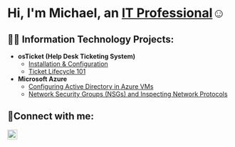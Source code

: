 <h1>Hi, I'm Michael, an <a href="https://www.linkedin.com/in/mmej181/">IT Professional</a>☺</h1>

<h2>👨‍💻 Information Technology Projects:</h2>

- <b>osTicket (Help Desk Ticketing System)</b>
  - [Installation & Configuration](https://github.com/mmej181/install-config)
  - [Ticket Lifecycle 101](https://github.com/mmej181/ticket-lifecycle)
- <b>Microsoft Azure</b>
  - [Configuring Active Directory in Azure VMs](https://github.com/mmej181/configure-ad)
  - [Network Security Groups (NSGs) and Inspecting Network Protocols](https://github.com/mmej181/azure-network-protocols)

<h2>🤳Connect with me:</h2>

[<img align="left" alt="Josh | LinkedIn" width="22px" src="https://cdn.jsdelivr.net/npm/simple-icons@v3/icons/linkedin.svg" />][linkedin]

[linkedin]: https://linkedin.com/in/Josh
